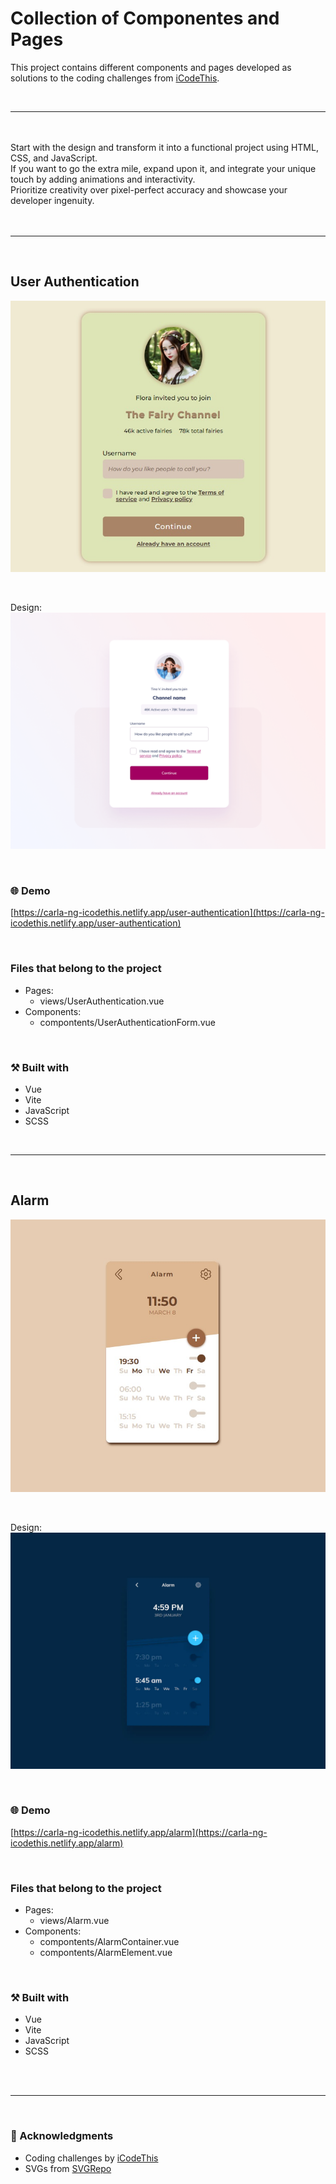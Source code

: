 # Collection of Componentes and Pages 
This project contains different components and pages developed as solutions to the coding challenges from [iCodeThis](https://icodethis.com/).

<br>
<hr>
<br>

<br>
Start with the design and transform it into a functional project using HTML, CSS, and JavaScript.
<br>
If you want to go the extra mile, expand upon it, and integrate your unique touch by adding animations and interactivity.
<br>
Prioritize creativity over pixel-perfect accuracy and showcase your developer ingenuity.
<br><br>

<br>
<hr>
<br>

## User Authentication

<p align="center">
    <img src="https://raw.githubusercontent.com/carla-ng/coding-challenges/main/icodethis/main-project/public/user-authentication/user-authentication-preview.jpg" alt="User Authentication solution preview">
</p>

<br>


Design:
<img src="https://raw.githubusercontent.com/carla-ng/coding-challenges/main/icodethis/main-project/public/designs/user_authentication.webp" alt="User Authentication challenge preview">

<br>

### :globe_with_meridians: Demo
[https://carla-ng-icodethis.netlify.app/user-authentication](https://carla-ng-icodethis.netlify.app/user-authentication)

<br>

### Files that belong to the project
* Pages:
    * views/UserAuthentication.vue
* Components:
    * compontents/UserAuthenticationForm.vue

<br>

### :hammer_and_pick: Built with
* Vue
* Vite
* JavaScript
* SCSS

<br>
<hr>
<br>

## Alarm

<p align="center">
    <img src="https://raw.githubusercontent.com/carla-ng/coding-challenges/main/icodethis/main-project/public/alarm/alarm-preview.jpg" alt="Alarm solution preview">
</p>

<br>


Design:
<img src="https://raw.githubusercontent.com/carla-ng/coding-challenges/main/icodethis/main-project/public/designs/alarm.webp" alt="Alarm challenge preview">

<br>

### :globe_with_meridians: Demo
[https://carla-ng-icodethis.netlify.app/alarm](https://carla-ng-icodethis.netlify.app/alarm)

<br>

### Files that belong to the project
* Pages:
    * views/Alarm.vue
* Components:
    * compontents/AlarmContainer.vue
    * compontents/AlarmElement.vue

<br>

### :hammer_and_pick: Built with
* Vue
* Vite
* JavaScript
* SCSS

<br>

<br>
<hr>
<br>

### :clap: Acknowledgments
* Coding challenges by [iCodeThis](https://icodethis.com/)
* SVGs from [SVGRepo](https://www.svgrepo.com/)
